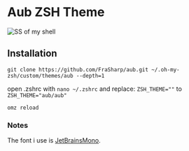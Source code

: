 # Aub ZSH Theme

![SS of my shell](https://i.imgur.com/yeCp5rk.png)

## Installation
```
git clone https://github.com/FraSharp/aub.git ~/.oh-my-zsh/custom/themes/aub --depth=1
```
open .zshrc with `nano ~/.zshrc` and replace: `ZSH_THEME=""` to `ZSH_THEME="aub/aub"`

```
omz reload
```

### Notes
The font i use is [JetBrainsMono](https://github.com/JetBrains/JetBrainsMono).
